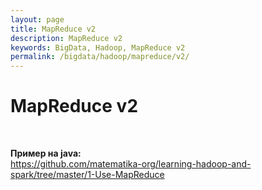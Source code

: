```yaml
---
layout: page
title: MapReduce v2
description: MapReduce v2
keywords: BigData, Hadoop, MapReduce v2
permalink: /bigdata/hadoop/mapreduce/v2/
---
```


# MapReduce v2

<br/>

**Пример на java:**  
https://github.com/matematika-org/learning-hadoop-and-spark/tree/master/1-Use-MapReduce